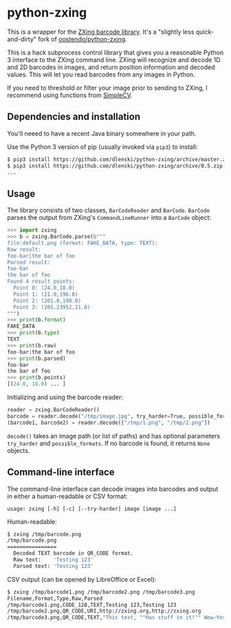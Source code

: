 # python-zxing

This is a wrapper for the [ZXing barcode library](https://github.com/zxing/zxing). It's a "slightly less quick-and-dirty" fork of [oostendo/python-zxing](https://github.com/oostendo/python-zxing).

This is a hack subprocess control library that gives you a reasonable Python 3 interface to the ZXing command line.  ZXing will recognize and decode 1D and 2D barcodes in images, and return position information and decoded values.  This will let you read barcodes from any images in Python.

If you need to threshold or filter your image prior to sending to ZXing, I recommend using functions from [SimpleCV](http://simplecv.org).

## Dependencies and installation

You'll neeed to have a recent Java binary somewhere in your path.

Use the Python 3 version of pip (usually invoked via `pip3`) to install:

```sh
$ pip3 install https://github.com/dlenski/python-zxing/archive/master.zip    # Latest version
$ pip3 install https://github.com/dlenski/python-zxing/archive/0.5.zip       # Tagged release
...
```

## Usage

The library consists of two classes, `BarCodeReader` and `BarCode`. `BarCode` parses
the output from ZXing's `CommandLineRunner` into a `BarCode` object:

```python
>>> import zxing
>>> b = zxing.BarCode.parse(b"""
file:default.png (format: FAKE_DATA, type: TEXT):
Raw result:
foo-bar|the bar of foo
Parsed result:
foo-bar
the bar of foo
Found 4 result points:
  Point 0: (24.0,18.0)
  Point 1: (21.0,196.0)
  Point 2: (201.0,198.0)
  Point 3: (205.23952,21.0)
""")
>>> print(b.format)
FAKE_DATA
>>> print(b.type)
TEXT
>>> print(b.raw)
foo-bar|the bar of foo
>>> print(b.parsed)
foo-bar
the bar of foo
>>> print(b.points)
[(24.0, 18.0) ... ]
```

Initializing and using the barcode reader:

```python
reader = zxing.BarCodeReader()
barcode = reader.decode("/tmp/image.jpg", try_harder=True, possible_formats=['QR_CODE'])
(barcode1, barcode2) = reader.decode(["/tmp/1.png", "/tmp/2.png"])
```

`decode()` takes an image path (or list of paths) and has optional parameters `try_harder` and `possible_formats`.  If no barcode is found, it returns `None` objects.

## Command-line interface

The command-line interface can decode images into barcodes and output in either a human-readable or CSV format:

```
usage: zxing [-h] [-c] [--try-harder] image [image ...]
```

Human-readable:

```sh
$ zxing /tmp/barcode.png
/tmp/barcode.png
================
  Decoded TEXT barcode in QR_CODE format.
  Raw text:    'Testing 123'
  Parsed text: 'Testing 123'
```

CSV output (can be opened by LibreOffice or Excel):

```sh
$ zxing /tmp/barcode1.png /tmp/barcode2.png /tmp/barcode3.png
Filename,Format,Type,Raw,Parsed
/tmp/barcode1.png,CODE_128,TEXT,Testing 123,Testing 123
/tmp/barcode2.png,QR_CODE,URI,http://zxing.org,http://zxing.org
/tmp/barcode3.png,QR_CODE,TEXT,"This text, ""Has stuff in it!"" Wow⏎Yes it does!","This text, ""Has stuff in it!"" Wow⏎Yes it does!"
```
